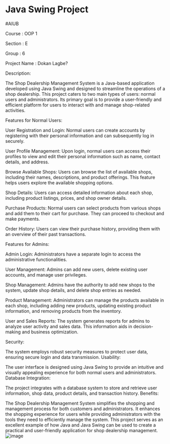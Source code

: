 # Java Swing Project
#AIUB

Course : OOP 1

Section : E

Group : 6

Project Name : Dokan Lagbe?


Description:

The Shop Dealership Management System is a Java-based application developed using Java Swing and designed to streamline the operations of a shop dealership. This project caters to two main types of users: normal users and administrators. Its primary goal is to provide a user-friendly and efficient platform for users to interact with and manage shop-related activities.

Features for Normal Users:

User Registration and Login: Normal users can create accounts by registering with their personal information and can subsequently log in securely.

User Profile Management: Upon login, normal users can access their profiles to view and edit their personal information such as name, contact details, and address.

Browse Available Shops: Users can browse the list of available shops, including their names, descriptions, and product offerings. This feature helps users explore the available shopping options.

Shop Details: Users can access detailed information about each shop, including product listings, prices, and shop owner details.

Purchase Products: Normal users can select products from various shops and add them to their cart for purchase. They can proceed to checkout and make payments.

Order History: Users can view their purchase history, providing them with an overview of their past transactions.

Features for Admins:

Admin Login: Administrators have a separate login to access the administrative functionalities.

User Management: Admins can add new users, delete existing user accounts, and manage user privileges.

Shop Management: Admins have the authority to add new shops to the system, update shop details, and delete shop entries as needed.

Product Management: Administrators can manage the products available in each shop, including adding new products, updating existing product information, and removing products from the inventory.

User and Sales Reports: The system generates reports for admins to analyze user activity and sales data. This information aids in decision-making and business optimization.

Security:

The system employs robust security measures to protect user data, ensuring secure login and data transmission.
Usability:

The user interface is designed using Java Swing to provide an intuitive and visually appealing experience for both normal users and administrators.
Database Integration:

The project integrates with a database system to store and retrieve user information, shop data, product details, and transaction history.
Benefits:

The Shop Dealership Management System simplifies the shopping and management process for both customers and administrators. It enhances the shopping experience for users while providing administrators with the tools they need to efficiently manage the system. This project serves as an excellent example of how Java and Java Swing can be used to create a practical and user-friendly application for shop dealership management.
![image](https://github.com/EtherSphere01/Dokan-Lagbe-Shop-Dealership-_JAVA-SWING/assets/84018165/ecce8f6b-f82f-4378-9864-23c2629f369d)

